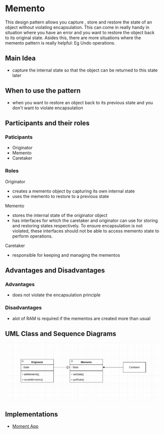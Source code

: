 # Memento
This design pattern allows you capture , store and restore the state of an object without violating encapsulation. This can come in really handy in situation where you have an error and you want to restore the object back to its original state. Asides this, there are more situations where the memento pattern is really helpful: Eg Undo operations.

## Main Idea
- capture the internal state so that the object can be returned to this state later

## When to use the pattern
- when you want to restore an object back to its previous state and you don't want to violate encapsulation

## Participants and their roles
### Paticipants
- Originator
- Memento
- Caretaker

### Roles
Originator
- creates a memento object by capturing its own internal state
- uses the memento to restore to a previous state

Memento
- stores the internal state of the originator object
- has interfaces for which the caretaker and originator can use for storing and restoring states respectively. To ensure encapsulation is not violated, these interfaces should not be able to access memento state to perform operations.

Caretaker
- responsible for keeping and managing the mementos

## Advantages and Disadvantages
### Advantages
- does not violate the encapsulation principle

### Disadvantages
- alot of RAM is required if the mementos are created more than usual

## UML Class and Sequence Diagrams
![alt mem_uml](./umls/MM_CL_UML.png)

## Implementations
- [Moment App](./Moment_App/README.md)
